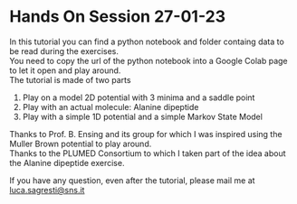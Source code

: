 # Hands On Session 27-01-23
In this tutorial you can find a python notebook and folder containg data to be read during the exercises.  
You need to copy the url of the python notebook into a Google Colab page to let it open and play around.  
The tutorial is made of two parts  

1.    Play on a model 2D potential with 3 minima and a saddle point
2.    Play with an actual molecule: Alanine dipeptide
3.    Play with a simple 1D potential and a simple Markov State Model

Thanks to Prof. B. Ensing and its group for which I was inspired using the Muller Brown potential to play around.  
Thanks to the PLUMED Consortium to which I taken part of the idea about the Alanine dipeptide exercise.  

If you have any question, even after the tutorial, please mail me at luca.sagresti@sns.it
